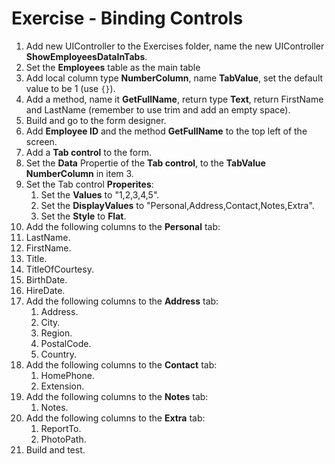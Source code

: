 ﻿# Exercise - Binding Controls

1. Add new UIController to the Exercises folder, name the new UIController **ShowEmployeesDataInTabs**. 
2. Set the **Employees** table as the main table 
3. Add local column type **NumberColumn**, name **TabValue**, set the default value to be 1 (use `{}`).
4. Add a method, name it **GetFullName**, return type **Text**, return FirstName and LastName (remember to use trim and add an empty space).
5. Build and go to the form designer.
6. Add **Employee ID** and the method **GetFullName** to the top left of the screen.
7. Add a **Tab control** to the form.
8. Set the **Data** Propertie of the **Tab control**, to the **TabValue** **NumberColumn** in item 3. 
9. Set the Tab control **Properites**:  
   1. Set the **Values** to "1,2,3,4,5".
   2. Set the **DisplayValues** to "Personal,Address,Contact,Notes,Extra".
   3. Set the **Style** to **Flat**.
10. Add the following columns to the **Personal** tab:  
   1. LastName.  
   2. FirstName.
   3. Title.
   4. TitleOfCourtesy.
   5. BirthDate.
   6. HireDate.
11. Add the following columns to the **Address** tab:  
    1. Address.
    2. City.
    3. Region.
    4. PostalCode.
    5. Country.
12. Add the following columns to the **Contact** tab:  
    1. HomePhone.
    2. Extension.
13. Add the following columns to the **Notes** tab: 
    1. Notes.
14. Add the following columns to the **Extra** tab: 
    1.  ReportTo.
    2.  PhotoPath.
15. Build and test.
